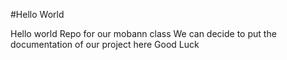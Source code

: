 #Hello World

Hello world Repo for our mobann class
We can decide to put the documentation of our project here
Good Luck

